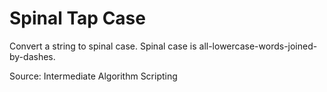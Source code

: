 # Spinal Tap Case

Convert a string to spinal case. Spinal case is all-lowercase-words-joined-by-dashes.

Source: Intermediate Algorithm Scripting